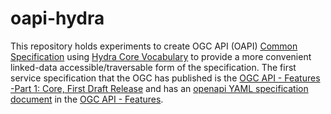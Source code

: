 # oapi-hydra
This repository holds experiments to create OGC API (OAPI) [Common Specification](https://github.com/opengeospatial/oapi_common) using [Hydra Core Vocabulary](https://www.hydra-cg.com/spec/latest/core/) to provide a more convenient linked-data accessible/traversable form of the specification. The first service specification that the OGC has published is the [OGC API - Features -Part 1: Core, First Draft Release](https://rawcdn.githack.com/opengeospatial/WFS_FES/3.0.0-draft.1/docs/17-069.html) and has an [openapi YAML specification document](https://github.com/opengeospatial/ogcapi-features/blob/master/core/openapi/ogcapi-features-1.yaml) in the [OGC API - Features](https://github.com/opengeospatial/ogcapi-features).
